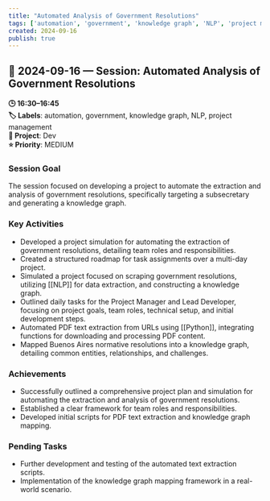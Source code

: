 ```yaml
---
title: "Automated Analysis of Government Resolutions"
tags: ['automation', 'government', 'knowledge graph', 'NLP', 'project management']
created: 2024-09-16
publish: true
---
```


## 📅 2024-09-16 — Session: Automated Analysis of Government Resolutions

**🕒 16:30–16:45**  
**🏷️ Labels**: automation, government, knowledge graph, NLP, project management  
**📂 Project**: Dev  
**⭐ Priority**: MEDIUM  


### Session Goal
The session focused on developing a project to automate the extraction and analysis of government resolutions, specifically targeting a subsecretary and generating a knowledge graph.

### Key Activities
- Developed a project simulation for automating the extraction of government resolutions, detailing team roles and responsibilities.
- Created a structured roadmap for task assignments over a multi-day project.
- Simulated a project focused on scraping government resolutions, utilizing [[NLP]] for data extraction, and constructing a knowledge graph.
- Outlined daily tasks for the Project Manager and Lead Developer, focusing on project goals, team roles, technical setup, and initial development steps.
- Automated PDF text extraction from URLs using [[Python]], integrating functions for downloading and processing PDF content.
- Mapped Buenos Aires normative resolutions into a knowledge graph, detailing common entities, relationships, and challenges.

### Achievements
- Successfully outlined a comprehensive project plan and simulation for automating the extraction and analysis of government resolutions.
- Established a clear framework for team roles and responsibilities.
- Developed initial scripts for PDF text extraction and knowledge graph mapping.

### Pending Tasks
- Further development and testing of the automated text extraction scripts.
- Implementation of the knowledge graph mapping framework in a real-world scenario.
